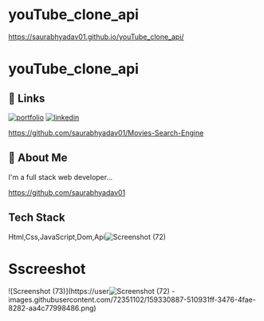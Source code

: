 # youTube_clone_api
https://saurabhyadav01.github.io/youTube_clone_api/


# youTube_clone_api

## 🔗 Links
[![portfolio](https://img.shields.io/badge/my_portfolio-000?style=for-the-badge&logo=ko-fi&logoColor=white)](https://sauraabh-portfolio.vercel.app/)
[![linkedin](https://img.shields.io/badge/linkedin-0A66C2?style=for-the-badge&logo=linkedin&logoColor=white)](https://www.linkedin.com/in/saurabh-yadav-7795731a2/)

https://github.com/saurabhyadav01/Movies-Search-Engine
## 🚀 About Me
I'm a full stack web  developer...

https://github.com/saurabhyadav01



## Tech Stack
Html,Css,JavaScript,Dom,Api![Screenshot (72)](https://user-images.githubusercontent.com/72351102/159330850-5e0e0e84-1bfe-430c-a944-cf98608a5cf6.png)



# Sscreeshot
![Screenshot (73)](https://user![Screenshot (72)](https://user-images.githubusercontent.com/72351102/159330913-dd18da97-0fcd-4207-ba39-9f0ede890504.png)
-images.githubusercontent.com/72351102/159330887-510931ff-3476-4fae-8282-aa4c77998486.png)




